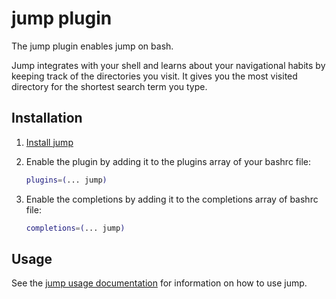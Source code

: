 # jump plugin

The jump plugin enables jump on bash.

Jump integrates with your shell and learns about your navigational habits by keeping track of the directories you visit. It gives you the most visited directory for the shortest search term you type.

## Installation

1. [Install jump](https://github.com/gsamokovarov/jump?tab=readme-ov-file#installation)

2. Enable the plugin by adding it to the plugins array of your bashrc file:

    ```bash
    plugins=(... jump)
    ```

3. Enable the completions by adding it to the completions array of bashrc file:

    ```bash
    completions=(... jump)
    ```

## Usage

See the [jump usage documentation](https://github.com/gsamokovarov/jump?tab=readme-ov-file#usage)
for information on how to use jump.
